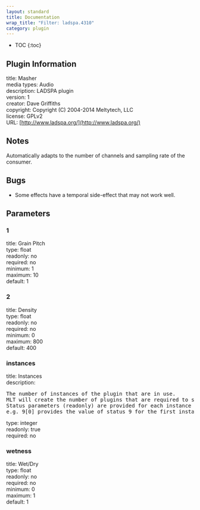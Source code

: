 ```yaml
---
layout: standard
title: Documentation
wrap_title: "Filter: ladspa.4310"
category: plugin
---
```

* TOC
{:toc}

## Plugin Information

title: Masher  
media types:
Audio  
description: LADSPA plugin  
version: 1  
creator: Dave Griffiths  
copyright: Copyright (C) 2004-2014 Meltytech, LLC  
license: GPLv2  
URL: [http://www.ladspa.org/](http://www.ladspa.org/)  

## Notes

Automatically adapts to the number of channels and sampling rate of the consumer.

## Bugs

* Some effects have a temporal side-effect that may not work well.


## Parameters

### 1

title: Grain Pitch    
type: float  
readonly: no  
required: no  
minimum: 1  
maximum: 10  
default: 1  

### 2

title: Density    
type: float  
readonly: no  
required: no  
minimum: 0  
maximum: 800  
default: 400  

### instances

title: Instances    
description:
<pre>
The number of instances of the plugin that are in use.
MLT will create the number of plugins that are required to support the number of audio channels.
Status parameters (readonly) are provided for each instance and are accessed by specifying the instance number after the identifier (starting at zero).
e.g. 9[0] provides the value of status 9 for the first instance.
</pre>
type: integer  
readonly: true  
required: no  

### wetness

title: Wet/Dry    
type: float  
readonly: no  
required: no  
minimum: 0  
maximum: 1  
default: 1  

